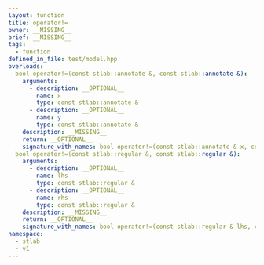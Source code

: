 ```yaml
---
layout: function
title: operator!=
owner: __MISSING__
brief: __MISSING__
tags:
  - function
defined_in_file: test/model.hpp
overloads:
  bool operator!=(const stlab::annotate &, const stlab::annotate &):
    arguments:
      - description: __OPTIONAL__
        name: x
        type: const stlab::annotate &
      - description: __OPTIONAL__
        name: y
        type: const stlab::annotate &
    description: __MISSING__
    return: __OPTIONAL__
    signature_with_names: bool operator!=(const stlab::annotate & x, const stlab::annotate & y)
  bool operator!=(const stlab::regular &, const stlab::regular &):
    arguments:
      - description: __OPTIONAL__
        name: lhs
        type: const stlab::regular &
      - description: __OPTIONAL__
        name: rhs
        type: const stlab::regular &
    description: __MISSING__
    return: __OPTIONAL__
    signature_with_names: bool operator!=(const stlab::regular & lhs, const stlab::regular & rhs)
namespace:
  - stlab
  - v1
---
```

